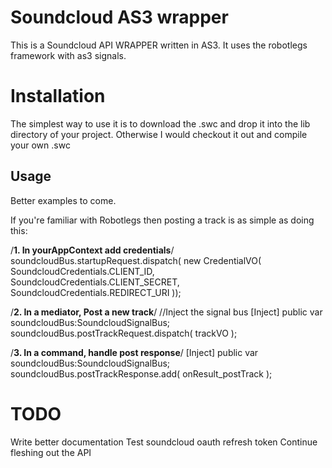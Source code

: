 # Soundcloud AS3 wrapper
This is a Soundcloud API WRAPPER written in AS3. It uses the robotlegs framework with as3 signals.

# Installation
The simplest way to use it is to download the .swc and drop it into the lib directory of your project.
Otherwise I would checkout it out and compile your own .swc

## Usage
Better examples to come.

If you're familiar with Robotlegs then posting a track is as simple as doing this:

/**1. In yourAppContext add credentials**/
soundcloudBus.startupRequest.dispatch( new CredentialVO( SoundcloudCredentials.CLIENT_ID,
														 SoundcloudCredentials.CLIENT_SECRET,
														 SoundcloudCredentials.REDIRECT_URI ));

/**2. In a mediator, Post a new track**/
//Inject the signal bus
[Inject]
public var soundcloudBus:SoundcloudSignalBus;		
soundcloudBus.postTrackRequest.dispatch( trackVO );

/**3. In a command, handle post response**/
[Inject]
public var soundcloudBus:SoundcloudSignalBus;		
soundcloudBus.postTrackResponse.add( onResult_postTrack );

# TODO
Write better documentation
Test soundcloud oauth refresh token
Continue fleshing out the API